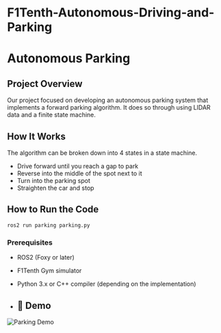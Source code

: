 # F1Tenth-Autonomous-Driving-and-Parking

# Autonomous Parking

## Project Overview
Our project focused on developing an autonomous parking system that implements a forward parking algorithm. It does so through using LIDAR data and a finite state machine.

## How It Works
The algorithm can be broken down into 4 states in a state machine.
- Drive forward until you reach a gap to park
- Reverse into the middle of the spot next to it
- Turn into the parking spot
- Straighten the car and stop

## How to Run the Code
```ros2 run parking parking.py```

### Prerequisites
- ROS2 (Foxy or later)
- F1Tenth Gym simulator
- Python 3.x or C++ compiler (depending on the implementation)

- ## 🧪 Demo

![Parking Demo](video.gif)
